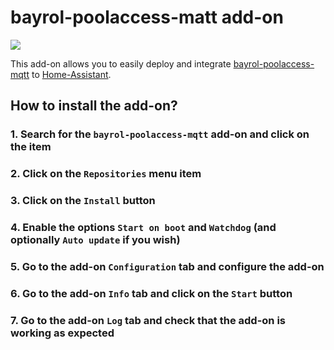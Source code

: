 # bayrol-poolaccess-matt add-on

![](https://github.com/tdenolle/bayrol-poolaccess-mqtt/raw/master/docs/bayrol_automatic_salt_connect.png)

This add-on allows you to easily deploy and integrate [bayrol-poolaccess-mqtt](https://tdenolle.github.io/bayrol-poolaccess-mqtt/) to [Home-Assistant](https://www.home-assistant.io/).

## How to install the add-on?

### 1. Search for the `bayrol-poolaccess-mqtt` add-on and click on the item

### 2. Click on the `Repositories` menu item

### 3. Click on the `Install` button

### 4. Enable the options `Start on boot` and `Watchdog` (and optionally `Auto update` if you wish)

### 5. Go to the add-on `Configuration` tab and configure the add-on

### 6. Go to the add-on `Info` tab and click on the `Start` button

### 7. Go to the add-on `Log` tab and check that the add-on is working as expected